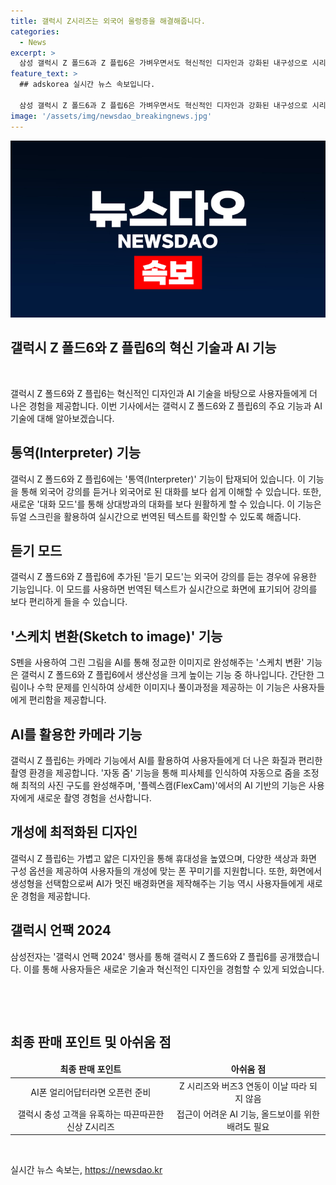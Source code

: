 ```yaml
---
title: 갤럭시 Z시리즈는 외국어 울렁증을 해결해줍니다.
categories:
  - News
excerpt: >
  삼성 갤럭시 Z 폴드6과 Z 플립6은 가벼우면서도 혁신적인 디자인과 강화된 내구성으로 시리즈 역대 최고라 할 수 있다. 갤럭시 AI의 통역 기능과 듀얼 스크린을 활용한 대화 모드는 실시간 번역과 강화된 소통을 가능케 한다. 또한 S펜과의 협업으로 스케치 작업을 보다 효과적으로 지원하고, 카메라와의 연동을 통해 AI가 자동으로 최적화된 사진을 촬영하는 등 다양한 기능이 돋보인다. 더불어 배터리 용량의 대폭 증가와 개선된 디스플레이는 사용자 경험을 더욱 향상시킨다. 이번 Z 시리즈 출시는 기술 혁신과 디자인 업그레이드를 한 번에 만나볼 수 있는 기회로, 기존 삼성 고객들 뿐만 아니라 기술에 관심 있는 사람들에게도 매력적인 선택지일 것이다.
feature_text: >
  ## adskorea 실시간 뉴스 속보입니다.

  삼성 갤럭시 Z 폴드6과 Z 플립6은 가벼우면서도 혁신적인 디자인과 강화된 내구성으로 시리즈 역대 최고라 할 수 있다. 갤럭시 AI의 통역 기능과 듀얼 스크린을 활용한 대화 모드는 실시간 번역과 강화된 소통을 가능케 한다. 또한 S펜과의 협업으로 스케치 작업을 보다 효과적으로 지원하고, 카메라와의 연동을 통해 AI가 자동으로 최적화된 사진을 촬영하는 등 다양한 기능이 돋보인다. 더불어 배터리 용량의 대폭 증가와 개선된 디스플레이는 사용자 경험을 더욱 향상시킨다. 이번 Z 시리즈 출시는 기술 혁신과 디자인 업그레이드를 한 번에 만나볼 수 있는 기회로, 기존 삼성 고객들 뿐만 아니라 기술에 관심 있는 사람들에게도 매력적인 선택지일 것이다.
image: '/assets/img/newsdao_breakingnews.jpg'
---
```


<p><img src="/assets/img/newsdao_breakingnews.jpg" alt="adskorea 속보" /></p>

<h2 data-ke-size="size26">갤럭시 Z 폴드6와 Z 플립6의 혁신 기술과 AI 기능</h2>

<p data-ke-size="size16">&nbsp;</p>

<p data-ke-size="size16">갤럭시 Z 폴드6와 Z 플립6는 혁신적인 디자인과 AI 기술을 바탕으로 사용자들에게 더 나은 경험을 제공합니다. 이번 기사에서는 갤럭시 Z 폴드6와 Z 플립6의 주요 기능과 AI 기술에 대해 알아보겠습니다.</p>

<h2 data-ke-size="size26">통역(Interpreter) 기능</h2>

<p data-ke-size="size16">갤럭시 Z 폴드6와 Z 플립6에는 '통역(Interpreter)' 기능이 탑재되어 있습니다. 이 기능을 통해 외국어 강의를 듣거나 외국어로 된 대화를 보다 쉽게 이해할 수 있습니다. 또한, 새로운 '대화 모드'를 통해 상대방과의 대화를 보다 원활하게 할 수 있습니다. 이 기능은 듀얼 스크린을 활용하여 실시간으로 번역된 텍스트를 확인할 수 있도록 해줍니다.</p>

<h2 data-ke-size="size26">듣기 모드</h2>

<p data-ke-size="size16">갤럭시 Z 폴드6와 Z 플립6에 추가된 '듣기 모드'는 외국어 강의를 듣는 경우에 유용한 기능입니다. 이 모드를 사용하면 번역된 텍스트가 실시간으로 화면에 표기되어 강의를 보다 편리하게 들을 수 있습니다.</p>

<h2 data-ke-size="size26">'스케치 변환(Sketch to image)' 기능</h2>

<p data-ke-size="size16">S펜을 사용하여 그린 그림을 AI를 통해 정교한 이미지로 완성해주는 '스케치 변환' 기능은 갤럭시 Z 폴드6와 Z 플립6에서 생산성을 크게 높이는 기능 중 하나입니다. 간단한 그림이나 수학 문제를 인식하여 상세한 이미지나 풀이과정을 제공하는 이 기능은 사용자들에게 편리함을 제공합니다.</p>

<h2 data-ke-size="size26">AI를 활용한 카메라 기능</h2>

<p data-ke-size="size16">갤럭시 Z 플립6는 카메라 기능에서 AI를 활용하여 사용자들에게 더 나은 화질과 편리한 촬영 환경을 제공합니다. '자동 줌' 기능을 통해 피사체를 인식하여 자동으로 줌을 조정해 최적의 사진 구도를 완성해주며, '플렉스캠(FlexCam)'에서의 AI 기반의 기능은 사용자에게 새로운 촬영 경험을 선사합니다.</p>

<h2 data-ke-size="size26">개성에 최적화된 디자인</h2>

<p data-ke-size="size16">갤럭시 Z 플립6는 가볍고 얇은 디자인을 통해 휴대성을 높였으며, 다양한 색상과 화면 구성 옵션을 제공하여 사용자들의 개성에 맞는 폰 꾸미기를 지원합니다. 또한, 화면에서 생성형을 선택함으로써 AI가 멋진 배경화면을 제작해주는 기능 역시 사용자들에게 새로운 경험을 제공합니다.</p>

<h2 data-ke-size="size26">갤럭시 언팩 2024</h2>

<p data-ke-size="size16">삼성전자는 '갤럭시 언팩 2024' 행사를 통해 갤럭시 Z 폴드6와 Z 플립6를 공개했습니다. 이를 통해 사용자들은 새로운 기술과 혁신적인 디자인을 경험할 수 있게 되었습니다.</p>

<p data-ke-size="size16">&nbsp;</p>

<p data-ke-size="size16">&nbsp;</p>

<h2 data-ke-size="size26">최종 판매 포인트 및 아쉬움 점</h2>

<table>
<thead>
<tr>
<td style="text-align: center; height: 17px;"><b>최종 판매 포인트</b></td>
<td style="text-align: center; height: 17px;"><b>아쉬움 점</b></td>
</tr>
</thead>
<tbody>
<tr>
<td style="text-align: center; height: 17px;">AI폰 얼리어답터라면 오픈런 준비</td>
<td style="text-align: center; height: 17px;">Z 시리즈와 버즈3 연동이 이날 따라 되지 않음</td>
</tr>
<tr>
<td style="text-align: center; height: 17px;">갤럭시 충성 고객을 유혹하는 따끈따끈한 신상 Z시리즈</td>
<td style="text-align: center; height: 17px;">접근이 어려운 AI 기능, 올드보이를 위한 배려도 필요</td>
</tr>
</tbody>
</table>

<p data-ke-size="size16">&nbsp;</p>
실시간 뉴스 속보는, <a href="https://newsdao.kr" rel="dofollow">https://newsdao.kr</a>


